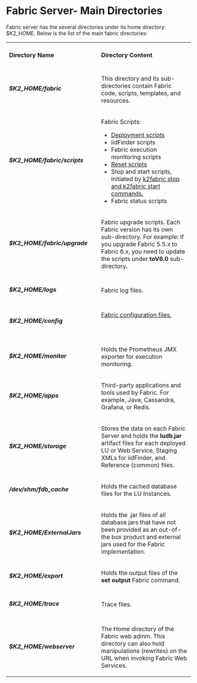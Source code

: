﻿
# Fabric Server- Main Directories
Fabric server has the several directories under its home directory: $K2_HOME. Below is the list of the main fabric directories:

<table width="900pxl">
<tbody>
<tr>
<td width="300pxl">
<h4><strong>Directory Name</strong></h3>
</td>
<td width="600pxl">
<h4><strong>Directory Content</strong></h3>
</td>
</tr>
<tr>
<td width="300">
<h5>$K2_HOME/fabric</h4>
</td>
<td width="600">
<p>This directory and its sub-directories contain Fabric code, scripts, templates, and resources.</p>
</td>
</tr>
<tr>
<td width="300">
<h5>$K2_HOME/fabric/scripts</h4>
</td>
<td width="600">
<p>Fabric Scripts:&nbsp;</p>
<ul>
<li><a href="/articles/16_deploy_fabric/03_offline_deploy.md#deployment-scripts-syntax-and-options">Deployment scripts</a></li>
<li>iidFinder scripts</li>
<li>Fabric execution monitoring scripts</li>
<li><a href="/articles/02_fabric_architecture/03_fabric_basics_getting_started.md#reset-fabric">Reset scripts</a></li>
<li>Stop and start scripts, initiated by <a href="/articles/02_fabric_architecture/03_fabric_basics_getting_started.md#start-and-stop-fabric-commands">k2fabric stop and k2fabric start commands.</a></li>
<li>Fabric status scripts</li>
</ul>
</td>
</tr>
<tr>
<td width="300">
<h5>$K2_HOME/fabric/upgrade</h4>
</td>
<td width="600">
<p>Fabric upgrade scripts. Each Fabric version has its own sub-directory. For example: If you upgrade Fabric 5.5.x to Fabric 6.x, you need to update the scripts under <strong>toV6.0 </strong>sub-directory<strong>.</strong></p>
</td>
</tr>
<tr>
<td width="300">
<h5>$K2_HOME/logs</h4>
</td>
<td width="471">
<p>Fabric log files.</p>
</td>
</tr>
<tr>
<td width="300">
<h5>$K2_HOME/config</h4>
</td>
<td width="600">
<p><a href="/articles/02_fabric_architecture/05_fabric_main_configuration_files.md">Fabric configuration files.</a></p>
<p>&nbsp;</p>
</td>
</tr>
<tr>
<td width="300">
<h5>$K2_HOME/monitor</h4>
</td>
<td width="600">
<p>Holds the Prometheus JMX exporter for execution monitoring.</p>
</td>
</tr>
<tr>
<td width="300">
<h5>$K2_HOME/apps</h4>
</td>
<td width="600">
<p>Third-party applications and tools used by Fabric. For example, Java, Cassandra, Grafana, or Redis.</p>
</td>
</tr>
<tr>
<td width="300">
<h5>$K2_HOME/storage</h4>
</td>
<td width="600">
<p>Stores the data on each Fabric Server and holds the <strong>ludb.jar</strong> artifact files for each deployed LU or Web Service, Staging XMLs for iidFinder, and Reference (common) files.</p>
</td>
</tr>
<tr>
<td width="300">
<h5>/dev/shm/fdb_cache</h4>
</td>
<td width="600">
<p>Holds the cached database files for the LU Instances.</p>
</td>
</tr>
<tr>
<td width="300">
<h5>$K2_HOME/ExternalJars</h4>
</td>
<td width="600">
<p>Holds the .jar files of all database jars that have not been provided as an out-of-the box product and external jars used for the Fabric implementation.</p>
</td>
</tr>
<tr>
<td width="300">
<h5>$K2_HOME/export</h4>
</td>
<td width="471">
<p>Holds the output files of the <strong>set</strong> <strong>output</strong> Fabric command.</p>
</td>
</tr>
<tr>
<td width="300">
<h5>$K2_HOME/trace</h4>
</td>
<td width="600">
<p>Trace files.</p>
</td>
</tr>
<tr>
<td width="300">
<h5>$K2_HOME/webserver</h4>
</td>
<td width="600">
<p>The Home directory of the Fabric web admin. This directory can also hold manipulations (rewrites) on the URL when invoking Fabric Web Services.</p>
</td>
</tr>
</tbody>
</table>



<!--Add links:-->

<!--Drop 1- deployment, fabric architecture, fabric logs, fabric commands, fabric basic commands and scripts-->
